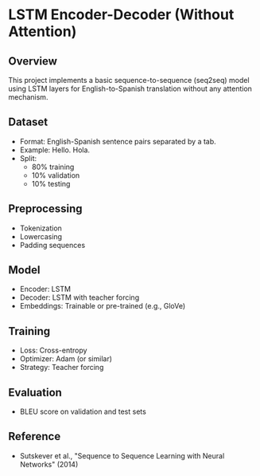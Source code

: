 # LSTM Encoder-Decoder (Without Attention)

## Overview

This project implements a basic sequence-to-sequence (seq2seq) model using LSTM layers for English-to-Spanish translation without any attention mechanism.

## Dataset

- Format: English-Spanish sentence pairs separated by a tab.
- Example:
  Hello.    Hola.
- Split:
  - 80% training
  - 10% validation
  - 10% testing

## Preprocessing

- Tokenization
- Lowercasing
- Padding sequences

## Model

- Encoder: LSTM
- Decoder: LSTM with teacher forcing
- Embeddings: Trainable or pre-trained (e.g., GloVe)

## Training

- Loss: Cross-entropy
- Optimizer: Adam (or similar)
- Strategy: Teacher forcing

## Evaluation

- BLEU score on validation and test sets

## Reference

- Sutskever et al., "Sequence to Sequence Learning with Neural Networks" (2014)

